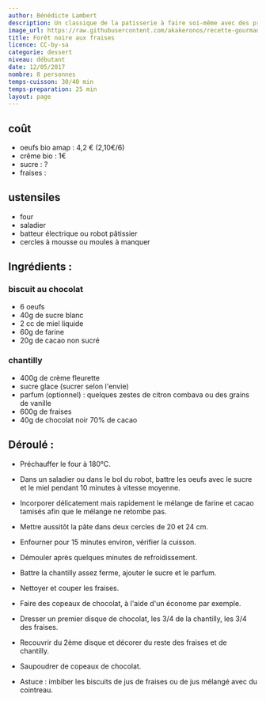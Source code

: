 ```yaml
---
author: Bénédicte Lambert
description: Un classique de la patisserie à faire soi-même avec des produits locaux.
image_url: https://raw.githubusercontent.com/akakeronos/recette-gourmandignes/master/images/fraisier.jpg
title: Forêt noire aux fraises
licence: CC-by-sa
categorie: dessert
niveau: débutant
date: 12/05/2017
nombre: 8 personnes
temps-cuisson: 30/40 min
temps-preparation: 25 min
layout: page
---
```


## coût
* oeufs bio amap : 4,2 € (2,10€/6)
* crême bio : 1€
* sucre : ?
* fraises :

## ustensiles
* four
* saladier
* batteur électrique ou robot pâtissier
* cercles à mousse ou moules à manquer

## Ingrédients  :

### biscuit au chocolat
* 6 oeufs
* 40g de sucre blanc
* 2 cc de miel liquide
* 60g de farine
* 20g de cacao non sucré  

### chantilly  
* 400g de crème fleurette
* sucre glace (sucrer selon l'envie)
* parfum (optionnel) : quelques zestes de citron combava ou des grains de vanille
* 600g de fraises
* 40g de chocolat noir 70% de cacao


## Déroulé :

* Préchauffer le four à 180°C.  
* Dans un saladier ou dans le bol du robot, battre les oeufs avec le sucre et le miel pendant 10 minutes à vitesse moyenne.  
* Incorporer délicatement mais rapidement le mélange de farine et cacao tamisés afin que le mélange ne retombe pas.  
* Mettre aussitôt la pâte dans deux cercles de 20 et 24 cm.  
* Enfourner pour 15 minutes environ, vérifier la cuisson.  
* Démouler après quelques minutes de refroidissement.  
* Battre la chantilly assez ferme, ajouter le sucre et le parfum.  
* Nettoyer et couper les fraises.  
* Faire des copeaux de chocolat, à l'aide d'un économe par exemple.  
* Dresser un premier disque de chocolat, les 3/4 de la chantilly, les 3/4 des fraises.  
* Recouvrir du 2ème disque et décorer du reste des fraises et de chantilly.  
* Saupoudrer de copeaux de chocolat.  

* Astuce : imbiber les biscuits de jus de fraises ou de jus mélangé avec du cointreau.
